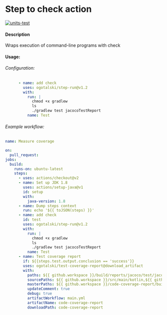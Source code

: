 # Step to check action

[![units-test](https://github.com/ogotalski/step-to-check-action/actions/workflows/test.yml/badge.svg)](https://github.com/ogotalski/step-to-check-action/actions/workflows/test.yml)

#### Description
Wraps execution of command-line programs with check

#### Usage:
###### Configuration:
```yaml
      - name: add check
        uses: ogotalski/step-run@v1.2
        with:
          run: |
            chmod +x gradlew
            ls
            ./gradlew test jacocoTestReport
          name: Test
```


###### Example workflow:
```yaml
name: Measure coverage

on:
  pull_request:
jobs:
  build:
    runs-on: ubuntu-latest
    steps:
      - uses: actions/checkout@v2
      - name: Set up JDK 1.8
        uses: actions/setup-java@v1
        id: setup
        with:
          java-version: 1.8
      - name: Dump steps context
        run: echo '${{ toJSON(steps) }}'
      - name: add check
        id: test
        uses: ogotalski/step-run@v1.2
        with:
          run: |
            chmod +x gradlew
            ls
            ./gradlew test jacocoTestReport
          name: Test
      - name: Test coverage report
        if: ${{steps.test.output.conclusion == 'success'}}
        uses: ogotalski/test-coverage-report@download_artifact
        with:
          paths: ${{ github.workspace }}/build/reports/jacoco/test/jacocoTestReport.xml,${{ github.workspace }}/MathUtils/build/reports/jacoco/test/jacocoTestReport.xml
          sourcePaths: ${{ github.workspace }}/src/main/kotlin,${{ github.workspace }}/MathUtils/src/main/java
          masterPaths: ${{ github.workspace }}/code-coverage-report/build/reports/jacoco/test/jacocoTestReport.xml,${{ github.workspace }}/code-coverage-report/MathUtils/build/reports/jacoco/test/jacocoTestReport.xml
          updateComment: true
          debug: true
          artifactWorkflow: main.yml
          artifactName: code-coverage-report
          downloadPath: code-coverage-report
```
